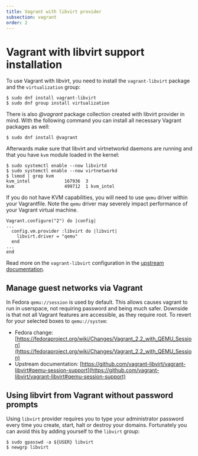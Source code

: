 ```yaml
---
title: Vagrant with libvirt provider
subsection: vagrant
order: 2
---
```


# Vagrant with libvirt support installation

To use Vagrant with libvirt, you need to install the `vagrant-libvirt` package and the `virtualization` group:

```
$ sudo dnf install vagrant-libvirt
$ sudo dnf group install virtualization
```

There is also *@vagrant* package collection created with libvirt provider in mind. With the following command you can install all necessary Vagrant packages as well:

```
$ sudo dnf install @vagrant
```

Afterwards make sure that libvirt and virtnetworkd daemons are running and that you have `kvm` module loaded in the kernel:

```
$ sudo systemctl enable --now libvirtd
$ sudo systemctl enable --now virtnetworkd
$ lsmod | grep kvm
kvm_intel             167936  3
kvm                   499712  1 kvm_intel
```

If you do not have KVM capabilities, you will need to use `qemu` driver within your Vagrantfile. Note the `qemu` driver may severely impact performance of your Vagrant virtual machine.

```
Vagrant.configure("2") do |config|
...
  config.vm.provider :libvirt do |libvirt|
    libvirt.driver = "qemu"
  end
...
end
```

Read more on the `vagrant-libvirt` configuration in the [upstream documentation](https://github.com/vagrant-libvirt/vagrant-libvirt).


## Manage guest networks via Vagrant

In Fedora `qemu://session` is used by default. This allows causes vagrant to run in userspace, not requiring password and being much safer. Downside is that not all Vagrant features are accessible, as they require root. To revert for your selected boxes to `qemu://system`:

- Fedora change: [https://fedoraproject.org/wiki/Changes/Vagrant_2.2_with_QEMU_Session](https://fedoraproject.org/wiki/Changes/Vagrant_2.2_with_QEMU_Session)
- Upstream documentation: [https://github.com/vagrant-libvirt/vagrant-libvirt#qemu-session-support](https://github.com/vagrant-libvirt/vagrant-libvirt#qemu-session-support)

## Using libvirt from Vagrant without password prompts


Using `libvirt` provider requires you to type your administrator password every time you create,
start, halt or destroy your domains. Fortunately you can avoid this by adding yourself to the `libvirt` group:

```
$ sudo gpasswd -a ${USER} libvirt
$ newgrp libvirt
```

